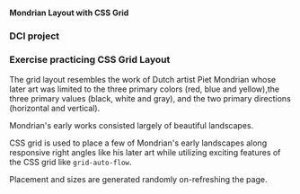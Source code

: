 
#### Mondrian Layout with CSS Grid 

### DCI project 
### Exercise practicing  CSS Grid Layout 

The grid layout resembles the work of Dutch artist Piet Mondrian whose later art was limited to the three primary colors (red, blue and yellow),the three primary values (black, white and gray), and the two primary directions (horizontal and vertical). 

Mondrian's early works consisted largely of beautiful landscapes.

 CSS grid is used to place a few of Mondrian's early landscapes along responsive right angles like his later art while utilizing exciting features of the CSS grid like `grid-auto-flow`. 
 
 Placement and sizes are generated randomly on-refreshing the page.



